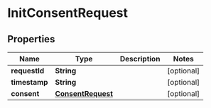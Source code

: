 

# InitConsentRequest


## Properties

| Name | Type | Description | Notes |
|------------ | ------------- | ------------- | -------------|
|**requestId** | **String** |  |  [optional] |
|**timestamp** | **String** |  |  [optional] |
|**consent** | [**ConsentRequest**](ConsentRequest.md) |  |  [optional] |



